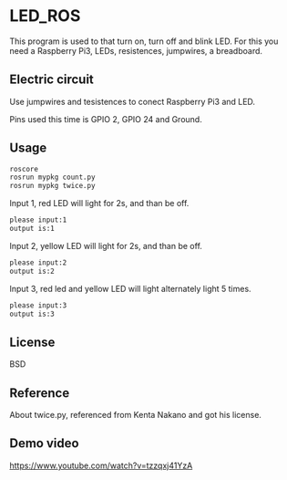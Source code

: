 # LED_ROS

This program is used to that turn on, turn off and blink LED.
For this you need a Raspberry Pi3, LEDs, resistences, jumpwires, a breadboard.

## Electric circuit
Use jumpwires and tesistences to conect Raspberry Pi3 and LED. 

Pins used this time is GPIO 2, GPIO 24 and Ground.

## Usage
```bash
roscore
rosrun mypkg count.py
rosrun mypkg twice.py
```
Input 1, red LED will light for 2s, and than be off.
```bash
please input:1
output is:1
```
Input 2, yellow LED will light for 2s, and than be off.
```bash
please input:2
output is:2
```
Input 3, red led and yellow LED will light alternately light 5 times.
```bash
please input:3
output is:3
```
## License
BSD

## Reference
About twice.py, referenced from Kenta Nakano and got his license.

## Demo video
https://www.youtube.com/watch?v=tzzqxj41YzA
